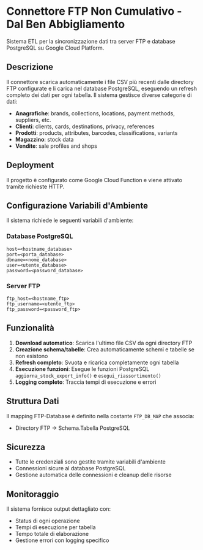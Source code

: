 # Connettore FTP Non Cumulativo - Dal Ben Abbigliamento

Sistema ETL per la sincronizzazione dati tra server FTP e database PostgreSQL su Google Cloud Platform.

## Descrizione

Il connettore scarica automaticamente i file CSV più recenti dalle directory FTP configurate e li carica nel database PostgreSQL, eseguendo un refresh completo dei dati per ogni tabella. Il sistema gestisce diverse categorie di dati:

- **Anagrafiche**: brands, collections, locations, payment methods, suppliers, etc.
- **Clienti**: clients, cards, destinations, privacy, references
- **Prodotti**: products, attributes, barcodes, classifications, variants
- **Magazzino**: stock data
- **Vendite**: sale profiles and shops

## Deployment

Il progetto è configurato come Google Cloud Function e viene attivato tramite richieste HTTP.

## Configurazione Variabili d'Ambiente

Il sistema richiede le seguenti variabili d'ambiente:

### Database PostgreSQL
```
host=<hostname_database>
port=<porta_database>
dbname=<nome_database>
user=<utente_database>
password=<password_database>
```

### Server FTP
```
ftp_host=<hostname_ftp>
ftp_username=<utente_ftp>
ftp_password=<password_ftp>
```

## Funzionalità

1. **Download automatico**: Scarica l'ultimo file CSV da ogni directory FTP
2. **Creazione schema/tabelle**: Crea automaticamente schemi e tabelle se non esistono
3. **Refresh completo**: Svuota e ricarica completamente ogni tabella
4. **Esecuzione funzioni**: Esegue le funzioni PostgreSQL `aggiorna_stock_export_info()` e `esegui_riassortimento()`
5. **Logging completo**: Traccia tempi di esecuzione e errori

## Struttura Dati

Il mapping FTP-Database è definito nella costante `FTP_DB_MAP` che associa:
- Directory FTP → Schema.Tabella PostgreSQL

## Sicurezza

- Tutte le credenziali sono gestite tramite variabili d'ambiente
- Connessioni sicure al database PostgreSQL
- Gestione automatica delle connessioni e cleanup delle risorse

## Monitoraggio

Il sistema fornisce output dettagliato con:
- Status di ogni operazione
- Tempi di esecuzione per tabella
- Tempo totale di elaborazione
- Gestione errori con logging specifico